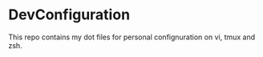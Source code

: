 # DevConfiguration
This repo contains my dot files for personal confignuration on vi, tmux and zsh. 
